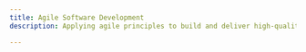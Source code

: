```yaml
---
title: Agile Software Development
description: Applying agile principles to build and deliver high-quality software efficiently.

---
```



